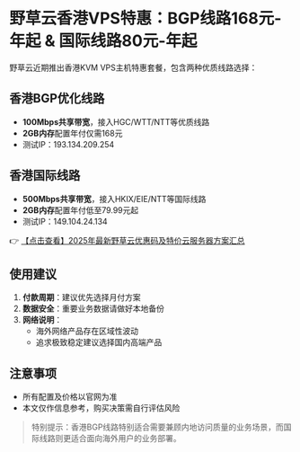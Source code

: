 # 野草云香港VPS特惠：BGP线路168元-年起 & 国际线路80元-年起

野草云近期推出香港KVM VPS主机特惠套餐，包含两种优质线路选择：

## 香港BGP优化线路
- **100Mbps共享带宽**，接入HGC/WTT/NTT等优质线路
- **2GB内存**配置年付仅需168元
- 测试IP：193.134.209.254

## 香港国际线路
- **500Mbps共享带宽**，接入HKIX/EIE/NTT等国际线路
- **2GB内存**配置年付低至79.99元起
- 测试IP：149.104.24.134

👉 [【点击查看】2025年最新野草云优惠码及特价云服务器方案汇总](https://bit.ly/yecaoyun)

## 使用建议
1. **付款周期**：建议优先选择月付方案
2. **数据安全**：重要业务数据请做好本地备份
3. **网络说明**：
   - 海外网络产品存在区域性波动
   - 追求极致稳定建议选择国内高端产品

## 注意事项
- 所有配置及价格以官网为准
- 本文仅作信息参考，购买决策需自行评估风险

> 特别提示：香港BGP线路特别适合需要兼顾内地访问质量的业务场景，而国际线路则更适合面向海外用户的业务部署。